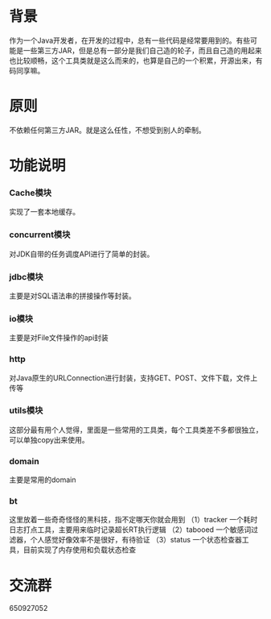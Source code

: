 # 背景
作为一个Java开发者，在开发的过程中，总有一些代码是经常要用到的。有些可能是一些第三方JAR，但是总有一部分是我们自己造的轮子，而且自己造的用起来也比较顺畅，这个工具类就是这么而来的，也算是自己的一个积累，开源出来，有码同享嘛。

# 原则
不依赖任何第三方JAR。就是这么任性，不想受到别人的牵制。

# 功能说明
### Cache模块
实现了一套本地缓存。
### concurrent模块
对JDK自带的任务调度API进行了简单的封装。
### jdbc模块
主要是对SQL语法串的拼接操作等封装。
### io模块
主要是对File文件操作的api封装
### http
对Java原生的URLConnection进行封装，支持GET、POST、文件下载，文件上传等
### utils模块
这部分最有用个人觉得，里面是一些常用的工具类，每个工具类差不多都很独立，可以单独copy出来使用。
### domain
主要是常用的domain
### bt
这里放着一些奇奇怪怪的黑科技，指不定哪天你就会用到
（1）tracker 一个耗时日志打点工具，主要用来临时记录超长RT执行逻辑
（2）tabooed 一个敏感词过滤器，个人感觉好像效率不是很好，有待验证
（3）status 一个状态检查器工具，目前实现了内存使用和负载状态检查

# 交流群
650927052